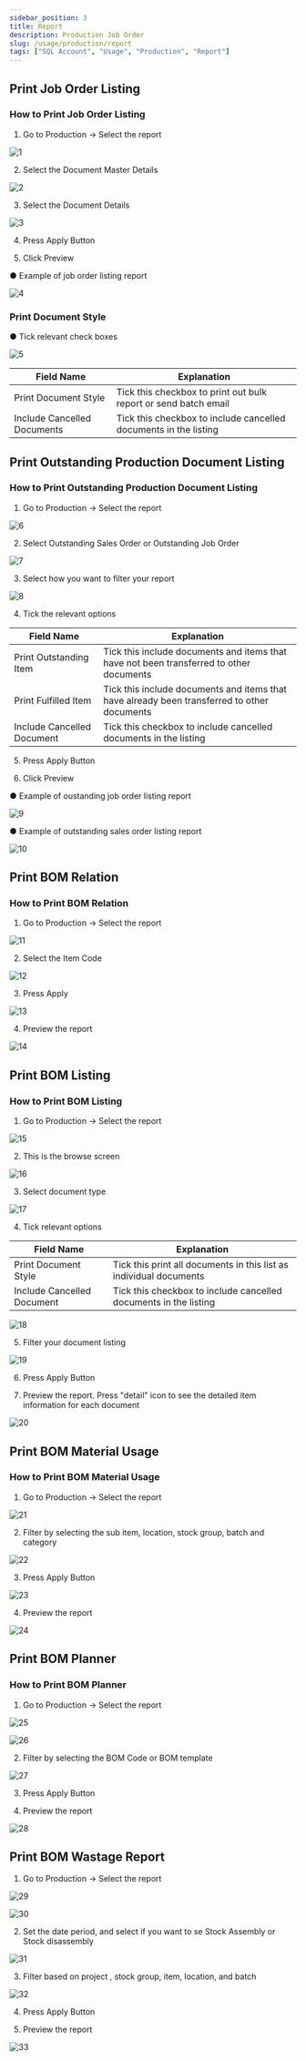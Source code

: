```yaml
---
sidebar_position: 3
title: Report
description: Production Job Order
slug: /usage/production/report
tags: ["SQL Account", "Usage", "Production", "Report"]
---
```


## Print Job Order Listing

### How to Print Job Order Listing

1. Go to Production -> Select the report

![1](../../../static/img/getting-started/user-guide/production/report/jj1.png)

2. Select the Document Master Details

![2](../../../static/img/getting-started/user-guide/production/report/jj2.png)

3. Select the Document Details

![3](../../../static/img/getting-started/user-guide/production/report/jj3.png)

4. Press Apply Button

5. Click Preview

● Example of job order listing report

![4](../../../static/img/getting-started/user-guide/production/report/jj4.png)

### Print Document Style

● Tick relevant check boxes

![5](../../../static/img/getting-started/user-guide/production/report/jj5.png)

|**Field Name**| **Explanation**|
|---|---|
|Print Document Style | Tick this checkbox to print out bulk report or send batch email|
|Include Cancelled Documents |  Tick this checkbox to include cancelled documents in the listing|

## Print Outstanding Production Document Listing

### How to Print Outstanding Production Document Listing

1. Go to Production -> Select the report

![6](../../../static/img/getting-started/user-guide/production/report/jj6.png)

2. Select Outstanding Sales Order or Outstanding Job Order

![7](../../../static/img/getting-started/user-guide/production/report/jj7.png)

3. Select how you want to filter your report

![8](../../../static/img/getting-started/user-guide/production/report/jj8.png)

4. Tick the relevant options

|**Field Name**| **Explanation**|
|---|---|
|Print Outstanding Item | Tick this include documents and items that have not been transferred to other documents|
|Print Fulfilled Item | Tick this include documents and items that have already been transferred to other documents|
|Include Cancelled Document | Tick this checkbox to include cancelled documents in the listing|

5. Press Apply Button

6. Click Preview

● Example of oustanding job order listing report

![9](../../../static/img/getting-started/user-guide/production/report/jj9.png)

● Example of outstanding sales order listing report

![10](../../../static/img/getting-started/user-guide/production/report/jj10.png)

## Print BOM Relation

### How to Print BOM Relation

1. Go to Production -> Select the report

![11](../../../static/img/getting-started/user-guide/production/report/jj11.png)

2. Select the Item Code

![12](../../../static/img/getting-started/user-guide/production/report/jj12.png)

3. Press Apply

![13](../../../static/img/getting-started/user-guide/production/report/jj13.png)

4. Preview the report

![14](../../../static/img/getting-started/user-guide/production/report/jj14.png)

## Print BOM Listing

### How to Print BOM Listing

1. Go to Production -> Select the report

![15](../../../static/img/getting-started/user-guide/production/report/jj15.png)

2. This is the browse screen

![16](../../../static/img/getting-started/user-guide/production/report/jj16.png)

3. Select document type

![17](../../../static/img/getting-started/user-guide/production/report/jj17.png)

4. Tick relevant options

|**Field Name** | **Explanation**|
|---|---|
|Print Document Style| Tick this print all documents in this list as individual documents|
|Include Cancelled Document | Tick this checkbox to include cancelled documents in the listing|

![18](../../../static/img/getting-started/user-guide/production/report/jj18.png)

5. Filter your document listing

![19](../../../static/img/getting-started/user-guide/production/report/jj19.png)

6. Press Apply Button

7. Preview the report. Press "detail" icon to see the detailed item information for each document

![20](../../../static/img/getting-started/user-guide/production/report/jj20.png)

## Print BOM Material Usage

### How to Print BOM Material Usage

1. Go to Production -> Select the report

![21](../../../static/img/getting-started/user-guide/production/report/jj21.png)

2. Filter by selecting the sub item, location, stock group, batch and category

![22](../../../static/img/getting-started/user-guide/production/report/jj22.png)

3. Press Apply Button

![23](../../../static/img/getting-started/user-guide/production/report/jj23.png)

4. Preview the report

![24](../../../static/img/getting-started/user-guide/production/report/jj24.png)

## Print BOM Planner

### How to Print BOM Planner

1. Go to Production -> Select the report

![25](../../../static/img/getting-started/user-guide/production/report/jj25.png)

![26](../../../static/img/getting-started/user-guide/production/report/jj26.png)

2. Filter by selecting the BOM Code or BOM template

![27](../../../static/img/getting-started/user-guide/production/report/jj27.png)

3. Press Apply Button

4. Preview the report

![28](../../../static/img/getting-started/user-guide/production/report/jj28.png)

## Print BOM Wastage Report

1. Go to Production -> Select the report

![29](../../../static/img/getting-started/user-guide/production/report/jj29.png)

![30](../../../static/img/getting-started/user-guide/production/report/jj30.png)

2. Set the date period, and select if you want to se Stock Assembly or Stock disassembly

![31](../../../static/img/getting-started/user-guide/production/report/jj31.png)

3. Filter based on project , stock group, item, location, and batch

![32](../../../static/img/getting-started/user-guide/production/report/jj32.png)

4. Press Apply Button

5. Preview the report

![33](../../../static/img/getting-started/user-guide/production/report/jj33.png)
